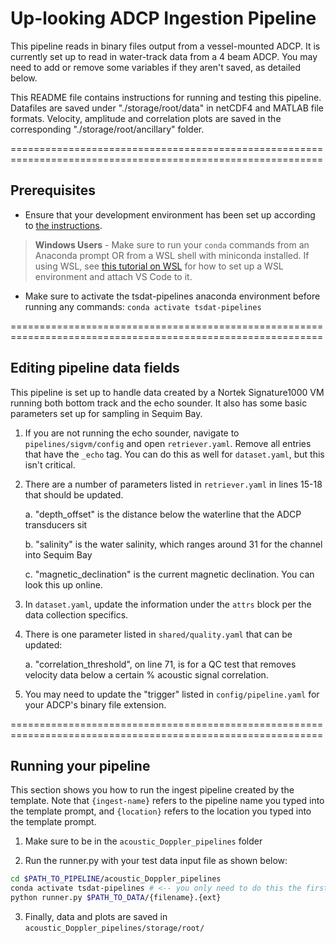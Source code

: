 # Up-looking ADCP Ingestion Pipeline

This pipeline reads in binary files output from a vessel-mounted ADCP. It 
is currently set up to read in water-track data from a 4 beam ADCP. You may need to add 
or remove some variables if they aren't saved, as detailed below.

This README file contains instructions for running and testing this pipeline. Datafiles are saved under
"./storage/root/data" in netCDF4 and MATLAB file formats. Velocity, amplitude and correlation plots are 
saved in the corresponding "./storage/root/ancillary" folder.

============================================================================================================

## Prerequisites

* Ensure that your development environment has been set up according to
[the instructions](../../README.md#development-environment-setup).

> **Windows Users** - Make sure to run your `conda` commands from an Anaconda prompt OR from a WSL shell with miniconda
> installed. If using WSL, see [this tutorial on WSL](https://tsdat.readthedocs.io/en/latest/tutorials/wsl.html) for
> how to set up a WSL environment and attach VS Code to it.

* Make sure to activate the tsdat-pipelines anaconda environment before running any 
commands:  `conda activate tsdat-pipelines`

============================================================================================================

## Editing pipeline data fields
This pipeline is set up to handle data created by a Nortek Signature1000 VM running both bottom track and the
echo sounder. It also has some basic parameters set up for sampling in Sequim Bay.

1. If you are not running the echo sounder, navigate to `pipelines/sigvm/config` and open `retriever.yaml`. 
Remove all entries that have the `_echo` tag. You can do this as well for `dataset.yaml`, but this isn't critical.

2. There are a number of parameters listed in `retriever.yaml` in lines 15-18 that should be updated.

    a. "depth_offset" is the distance below the waterline that the ADCP transducers sit

    b. "salinity" is the water salinity, which ranges around 31 for the channel into Sequim Bay

    c. "magnetic_declination" is the current magnetic declination. You can look this up online.

3. In `dataset.yaml`, update the information under the `attrs` block per the data collection specifics.

4. There is one parameter listed in `shared/quality.yaml` that can be updated:

    a. "correlation_threshold", on line 71, is for a QC test that removes velocity data below a certain % acoustic signal 
    correlation.

5. You may need to update the "trigger" listed in `config/pipeline.yaml` for your ADCP's binary file extension.

============================================================================================================

## Running your pipeline
This section shows you how to run the ingest pipeline created by the template.  Note that `{ingest-name}` refers
to the pipeline name you typed into the template prompt, and `{location}` refers to the location you typed into
the template prompt.

1. Make sure to be in the `acoustic_Doppler_pipelines` folder

2. Run the runner.py with your test data input file as shown below:

```bash
cd $PATH_TO_PIPELINE/acoustic_Doppler_pipelines
conda activate tsdat-pipelines # <-- you only need to do this the first time you start a terminal shell
python runner.py $PATH_TO_DATA/{filename}.{ext}
```

3. Finally, data and plots are saved in `acoustic_Doppler_pipelines/storage/root/`
